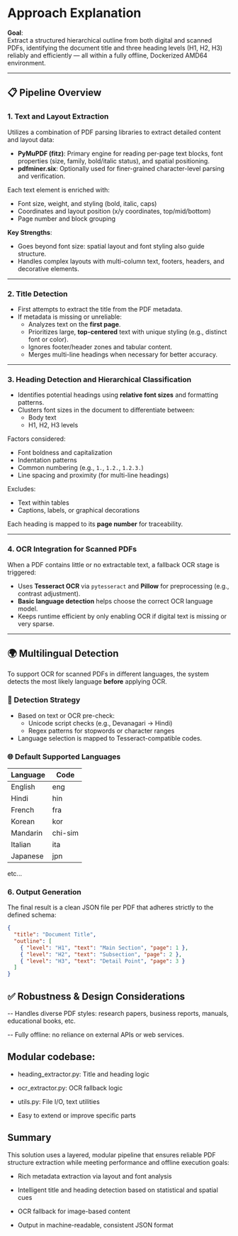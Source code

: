 # Approach Explanation

**Goal**:  
Extract a structured hierarchical outline from both digital and scanned PDFs, identifying the document title and three heading levels (H1, H2, H3) reliably and efficiently — all within a fully offline, Dockerized AMD64 environment.

---

## 📋 Pipeline Overview

### 1. Text and Layout Extraction

Utilizes a combination of PDF parsing libraries to extract detailed content and layout data:

- **PyMuPDF (fitz)**: Primary engine for reading per-page text blocks, font properties (size, family, bold/italic status), and spatial positioning.
- **pdfminer.six**: Optionally used for finer-grained character-level parsing and verification.

Each text element is enriched with:

- Font size, weight, and styling (bold, italic, caps)
- Coordinates and layout position (x/y coordinates, top/mid/bottom)
- Page number and block grouping

**Key Strengths**:

- Goes beyond font size: spatial layout and font styling also guide structure.
- Handles complex layouts with multi-column text, footers, headers, and decorative elements.

---

### 2. Title Detection

- First attempts to extract the title from the PDF metadata.
- If metadata is missing or unreliable:
  - Analyzes text on the **first page**.
  - Prioritizes large, **top-centered** text with unique styling (e.g., distinct font or color).
  - Ignores footer/header zones and tabular content.
  - Merges multi-line headings when necessary for better accuracy.

---

### 3. Heading Detection and Hierarchical Classification

- Identifies potential headings using **relative font sizes** and formatting patterns.
- Clusters font sizes in the document to differentiate between:
  - Body text
  - H1, H2, H3 levels

Factors considered:

- Font boldness and capitalization
- Indentation patterns
- Common numbering (e.g., `1.`, `1.2.`, `1.2.3.`)
- Line spacing and proximity (for multi-line headings)

Excludes:

- Text within tables
- Captions, labels, or graphical decorations

Each heading is mapped to its **page number** for traceability.

---

### 4. OCR Integration for Scanned PDFs

When a PDF contains little or no extractable text, a fallback OCR stage is triggered:

- Uses **Tesseract OCR** via `pytesseract` and **Pillow** for preprocessing (e.g., contrast adjustment).
- **Basic language detection** helps choose the correct OCR language model.
- Keeps runtime efficient by only enabling OCR if digital text is missing or very sparse.

---

## 🌍 Multilingual Detection

To support OCR for scanned PDFs in different languages, the system detects the most likely language **before** applying OCR.

### 🔎 Detection Strategy

- Based on text or OCR pre-check:
  - Unicode script checks (e.g., Devanagari → Hindi)
  - Regex patterns for stopwords or character ranges
- Language selection is mapped to Tesseract-compatible codes.

### 🌐 Default Supported Languages

| Language | Code    |
| -------- | ------- |
| English  | eng     |
| Hindi    | hin     |
| French   | fra     |
| Korean   | kor     |
| Mandarin | chi-sim |
| Italian  | ita     |
| Japanese | jpn     |

etc...

### 6. Output Generation

The final result is a clean JSON file per PDF that adheres strictly to the defined schema:

```json
{
  "title": "Document Title",
  "outline": [
    { "level": "H1", "text": "Main Section", "page": 1 },
    { "level": "H2", "text": "Subsection", "page": 2 },
    { "level": "H3", "text": "Detail Point", "page": 3 }
  ]
}
```

## ✅ Robustness & Design Considerations

-- Handles diverse PDF styles: research papers, business reports, manuals, educational books, etc.

-- Fully offline: no reliance on external APIs or web services.

## Modular codebase:

- heading_extractor.py: Title and heading logic

- ocr_extractor.py: OCR fallback logic

- utils.py: File I/O, text utilities

- Easy to extend or improve specific parts

## Summary

This solution uses a layered, modular pipeline that ensures reliable PDF structure extraction while meeting performance and offline execution goals:

- Rich metadata extraction via layout and font analysis

- Intelligent title and heading detection based on statistical and spatial cues

- OCR fallback for image-based content

- Output in machine-readable, consistent JSON format
